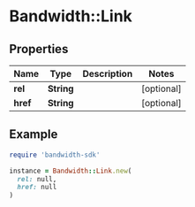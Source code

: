 # Bandwidth::Link

## Properties

| Name | Type | Description | Notes |
| ---- | ---- | ----------- | ----- |
| **rel** | **String** |  | [optional] |
| **href** | **String** |  | [optional] |

## Example

```ruby
require 'bandwidth-sdk'

instance = Bandwidth::Link.new(
  rel: null,
  href: null
)
```

